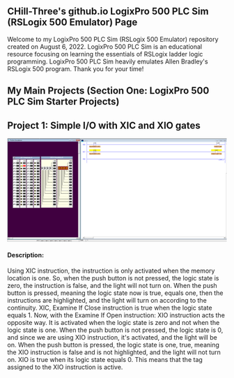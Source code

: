 ## CHill-Three's github.io LogixPro 500 PLC Sim (RSLogix 500 Emulator) Page
Welcome to my LogixPro 500 PLC Sim (RSLogix 500 Emulator) repository created on August 6, 2022. LogixPro 500 PLC Sim is an educational resource focusing on learning the essentials of RSLogix ladder logic programming. LogixPro 500 PLC Sim heavily emulates Allen Bradley's RSLogix 500 program. Thank you for your time!
<!-- Table of Contents (TITLES) -->

## My Main Projects (Section One: LogixPro 500 PLC Sim Starter Projects)
<!-- DIVIDER ---------------------------------------------------------------------------------------------------------------------------------------------------------->
## Project 1: Simple I/O with XIC and XIO gates

![XIC_XIOButtons](https://raw.githubusercontent.com/CHill-Three/logixpro.projects/main/Project%201%3A%20Simple%20I-O%20with%20XIC%20and%20XIO%20gates/XIC_XIOButtons.PNG?raw=true "XIC_XIOButtons")

#### Description: 
Using XIC instruction, the instruction is only activated when the memory location is one. So, when the push button is not pressed, the logic state is zero, the instruction is false, and the light will not turn on. When the push button is pressed, meaning the logic state now is true, equals one, then the instructions are highlighted, and the light will turn on according to the continuity. XIC, Examine If Close instruction is true when the logic state equals 1. Now, with the Examine If Open instruction: XIO instruction acts the opposite way. It is activated when the logic state is zero and not when the logic state is one. When the push button is not pressed, the logic state is 0, and since we are using XIO instruction, it's activated, and the light will be on. When the push button is pressed, the logic state is one, true, meaning the XIO instruction is false and is not highlighted, and the light will not turn on. XIO is true when its logic state equals 0. This means that the tag assigned to the XIO instruction is active. 
